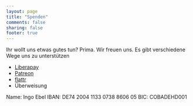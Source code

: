 ```yaml
---
layout: page
title: "Spenden"
comments: false
sharing: false
footer: true
---
```


Ihr wollt uns etwas gutes tun? Prima. Wir freuen uns.
Es gibt verschiedene Wege uns zu unterstützen

* [Liberapay](https://liberapay.com/Binaergewitter/)
* [Patreon](https://www.patreon.com/binaergewitter)
* [flattr](https://flattr.com/@binaergewitter)
* Überweisung

Name: Ingo Ebel
IBAN: DE74 2004 1133 0738 8606 05
BIC: COBADEHD001
